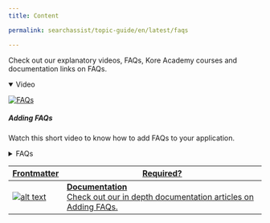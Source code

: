 ```yaml
---
title: Content

permalink: searchassist/topic-guide/en/latest/faqs

---
```

<!--#### Topic Guide
######  FAQs-->

  Check out our explanatory videos, FAQs, Kore Academy courses and documentation links on FAQs.

<details class="introduction-video" open>
  <summary>Video
  </summary>
  
  [![FAQs](images/VideoCoverImage.png)](https://player.vimeo.com/video/783541165?h=de85d834ef&amp)

  ##### Adding FAQs 
  Watch this short video to know how to add FAQs to your application.

</details>

<details>
  <summary>FAQs
  </summary>


 <a class="doc-link" target="_blank" href="https://docs.kore.ai/searchassist/concepts/managing-content/adding-faqs/#Extracting_FAQs_From_Files">
 
  How to extract FAQs from a PDF file?

</a>
 
  
<a class="doc-link" target="_blank" href="https://docs.kore.ai/searchassist/concepts/managing-content/adding-faqs/#Annotating_Extracting_FAQs">

  What is annotate & extract FAQs ?

</a>
  
  <a class="doc-link" target="_blank" href="https://docs.kore.ai/searchassist/concepts/managing-content/adding-faqs/#Extracting_FAQs_from_a_URL">
 
  How to extract FAQs from a URL?

</a>


<a class="doc-link" target="_blank" href="https://docs.kore.ai/searchassist/concepts/managing-content/adding-faqs/#Adding_FAQs_Manually">

  How to add FAQs manually?

</a>

  
<a class="doc-link" target="_blank" href="https://docs.kore.ai/searchassist/concepts/managing-content/adding-faqs/#Managing_Conditional_Responses">

  How to add conditional responses to FAQs?

</a>
  
  
  <a class="doc-link" target="_blank" href="https://docs.kore.ai/searchassist/concepts/managing-content/adding-faqs/#FAQ_Review_Workflow">

  What is a FAQ workflow and how does it work?

</a>

</details>


<a class="doc-link" target="_blank" href="https://docs.kore.ai/searchassist/concepts/managing-content/adding-faqs/">
 

| Frontmatter | Required? |
|-------------|-------------|
| ![alt text](images/SA_Documentation.svg "Title") | **Documentation**  <br /> Check out our in depth documentation articles on Adding FAQs. | 


</a>

